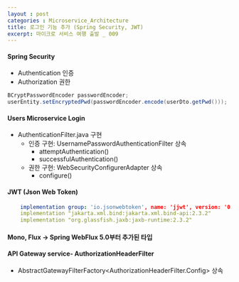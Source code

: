 ```yaml
---
layout : post
categories : Microservice_Architecture
title: 로그인 기능 추가 (Spring Security, JWT)
excerpt: 마이크로 서비스 여행 출발 _ 009
---
```


#### Spring Security
* Authentication 인증
* Authorization 권한

```java
BCryptPasswordEncoder passwordEncoder;
userEntity.setEncryptedPwd(passwordEncoder.encode(userDto.getPwd()));
``` 

#### Users Microservice Login
* AuthenticationFilter.java 구현
    + 인증 구현: UsernamePasswordAuthenticationFilter 상속
        - attemptAuthentication()
        - successfulAuthentication()
    + 권한 구현: WebSecurityConfigurerAdapter 상속
        - configure()
#### JWT (Json Web Token)
```yml
    implementation group: 'io.jsonwebtoken', name: 'jjwt', version: '0.9.1'
    implementation "jakarta.xml.bind:jakarta.xml.bind-api:2.3.2"
    implementation "org.glassfish.jaxb:jaxb-runtime:2.3.2"
```

#### Mono, Flux -> Spring WebFlux  5.0부터 추가된 타입

#### API Gateway service- AuthorizationHeaderFilter
* AbstractGatewayFilterFactory<AuthorizationHeaderFilter.Config> 상속


